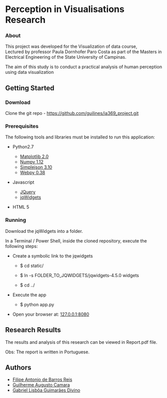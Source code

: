 # Perception in Visualisations Research

### About
This project was developed for the Visualization of data course,  
Lectured by professor Paula Dornhofer Paro Costa as part of the 
Masters in Electrical Engineering of the State University of Campinas.


The aim of this study is to conduct a practical analysis 
of human perception using data visualization

## Getting Started

### Download
Clone the git repo - https://github.com/guilines/ia369_project.git

### Prerequisites
The following tools and libraries must be installed to run this application:

* Python2.7
    * [Matplotlib 2.0](https://matplotlib.org)
    * [Numpy 1.12](http://www.numpy.org)
    * [Simplejson 3.10](https://pypi.python.org/pypi/simplejson/)
    * [Webpy 0.38](http://webpy.org)
    
* Javascript
    * [JQuery](https://jquery.com)
    * [jqWidgets](http://www.jqwidgets.com)

* HTML 5

### Running
Download the jqWidgets into a folder. 

In a Terminal / Power Shell, inside the cloned repository, execute the following steps:
* Create a symbolic link to the jqwidgets
    * $ cd static/

    * $ ln -s FOLDER_TO_JQWIDGETS/jqwidgets-4.5.0 widgets

    * $ cd ../
* Execute the app
    * $ python app.py

* Open your browser at: [127.0.0.1:8080](127.0.0.1:8080)


## Research Results
The results and analysis of this research can be viewed in Report.pdf file.

Obs: The report is written in Portuguese.

## Authors
* [Filipe Antonio de Barros Reis](https://github.com/fireis)
* [Guilherme Augusto Camara](https://github.com/guilines)
* [Gabriel Lisbôa Guimarães Divino](https://github.com/isaacmaster)